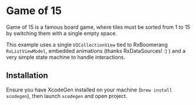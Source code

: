 # Game of 15

Game of 15 is a famous board game, where tiles must be sorted from 1 to 15 by switching them with a single empty space.

This example uses a single `UICollectionView` tied to RxBoomerang `RxListViewModel`, embedded animations (thanks RxDataSources! :) ) and a very simple state machine to handle interactions.

## Installation

Ensure you have XcodeGen installed on your machine (`brew install xcodegen`), then launch `xcodegen` and open project.
